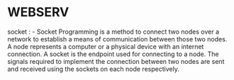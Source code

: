 # WEBSERV

socket : 
    - Socket Programming is a method to connect two nodes over a network to establish a means of communication between those two nodes. A node represents a computer or a physical device with an internet connection. A socket is the endpoint used for connecting to a node. The signals required to implement the connection between two nodes are sent and received using the sockets on each node respectively.
